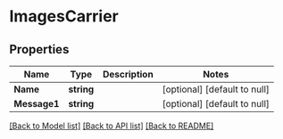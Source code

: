 # ImagesCarrier

## Properties
Name | Type | Description | Notes
------------ | ------------- | ------------- | -------------
**Name** | **string** |  | [optional] [default to null]
**Message1** | **string** |  | [optional] [default to null]

[[Back to Model list]](../README.md#documentation-for-models) [[Back to API list]](../README.md#documentation-for-api-endpoints) [[Back to README]](../README.md)


